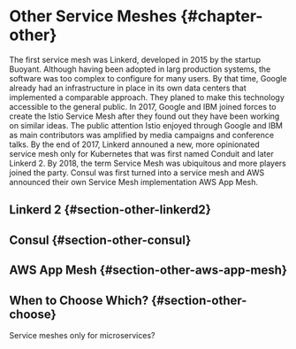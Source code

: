 # Other Service Meshes {#chapter-other}

The first service mesh was Linkerd, developed in 2015 by the startup
Buoyant. Although having been adopted in larg production systems, the
software was too complex to configure for many users. By that time, Google
already had an infrastructure in place in its own data centers that
implemented a comparable approach. They planed to make this
technology accessible to the general public.
In 2017, Google and IBM joined forces to create the Istio Service Mesh after they found out they have been working on similar ideas. The public attention Istio enjoyed through Google and IBM as main contributors was amplified by media campaigns and conference talks. By the end of 2017, Linkerd announed a new, more opinionated service mesh only for Kubernetes that was first named Conduit and later Linkerd 2. By 2018, the term Service Mesh was ubiquitous and more players joined the party. Consul was first turned into a service mesh and AWS announced their own Service Mesh implementation AWS App Mesh.

## Linkerd 2 {#section-other-linkerd2}

## Consul {#section-other-consul}

## AWS App Mesh {#section-other-aws-app-mesh}

## When to Choose Which? {#section-other-choose}

Service meshes only for microservices?
